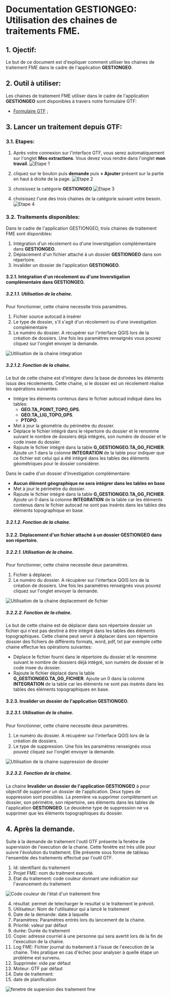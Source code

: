 # Documentation GESTIONGEO: Utilisation des chaines de traitements FME.

## 1. Ojectif:
Le but de ce document est d'expliquer comment utiliser les chaines de traitement FME dans le cadre de l'application __GESTIONGEO__.

## 2. Outil à utiliser:
Les chaines de traitement FME utiliser dans le cadre de l'application __GESTIONGEO__ sont disponibles à travers notre formulaire GTF:
- [Formulaire GTF](https://gtf.lillemetropole.fr/extraction/login) ;  

## 3. Lancer un traitement depuis GTF:

### 3.1. Etapes:
1. Après votre connexion sur l'interface GTF, vous serez automatiquement sur l'onglet __Mes extractions__. Vous devez vous rendre dans l'onglet __mon travail__.
![Etape 1](image/etape_1_acceuil_gtf.PNG)

2. cliquez sur le bouton puis __demande__ puis __+ Ajouter__ présent sur la partie en haut à droite de la page.
![Etape 2](image/etape_2_faire_une_demande_gtf.PNG)

3. choisissez la catégorie __GESTIONGEO__
![Etape 3](image/etape_3_choisir_la_categorie_gestiongeo.PNG)

4. choisissez l'une des trois chaines de la catégorie suivant votre besoin.
![Etape 4](image/etape_4_choisir_le_traitement_voulu.PNG)

### 3.2. Traitements disponibles:
Dans le cadre de l'application GESTIONGEO, trois chaines de traitement FME sont disponibles:

1. Intégration d'un récolement ou d'une Inverstigation complémentaire dans __GESTIONGEO__.
2. Déplacement d'un fichier attaché à un dossier __GESTIONGEO__ dans son répertoire.
3. Invalider un dossier de l'application __GESTIONGEO__.

#### 3.2.1. Intégration d'un récolement ou d'une Inverstigation complémentaire dans __GESTIONGEO__.

##### 3.2.1.1. Utilisation de la chaine.

Pour fonctionner, cette chaine necessite trois paramètres.
1. Fichier source autocad à insérer
2. Le type de dossier, s'il s'agit d'un récolement ou d'une investigation complémentaire
3. Le numéro du dossier. A récupérer sur l'interface QGIS lors de la création de dossiers.
Une fois les paramètres renseignés vous pouvez cliquez sur l'onglet envoyer la demande.

![Utilisation de la chaine integration](image/utilisation_de_le_chaine_fme_integration.PNG)

##### 3.2.1.2. Fonction de la chaine.

Le but de cette chaine est d'intégrer dans la base de données les éléments issus des récolements.
Cette chaine, si le dossier est un récolement réalise les opérations suivantes:

* Intégre les éléments contenus dans le fichier autocad indiqué dans les tables:
	* __GEO.TA_POINT_TOPO_GPS__.
	* __GEO.TA_LIG_TOPO_GPS__.
	* __PTOPO__.
* Met à jour la géométrie du périmètre du dossier.
* Déplace le fichier intégré dans le répertoire du dossier et le renomme suivant le nombre de dossiers déjà intégrés, son numéro de dossier et le code insee du dossier.
* Rajoute le fichier intégré dans la table __G_GESTIONGEO.TA_GG_FICHIER__. Ajoute un 1 dans la colonne __INTEGRATION__ de la table pour indiquer que ce fichier est celui qui a été intégré dans les tables des éléments géométriques pour le dossier considérer.

Dans le cadre d'un dossier d'Investigation complémentaire:
* __Aucun élément géographique ne sera intégrer dans les tables en base__
* Met à jour le périmètre du dossier.
* Rajoute le fichier intégré dans la table __G_GESTIONGEO.TA_GG_FICHIER__. Ajoute un 0 dans la colonne __INTEGRATION__ de la table car les éléments contenus dans le fichier autocad ne sont pas insérés dans les tables des éléments topographique en base.

##### 3.2.1.2. Fonction de la chaine.

#### 3.2.2. Déplacement d'un fichier attaché à un dossier __GESTIONGEO__ dans son répertoire.

##### 3.2.2.1. Utilisation de la chaine.

Pour fonctionner, cette chaine necessite deux paramètres.
1. Fichier à déplacer.
2. Le numéro du dossier. A récupérer sur l'interface QGIS lors de la création de dossiers.
Une fois les paramètres renseignés vous pouvez cliquez sur l'onglet envoyer la demande.

![Utilisation de la chaine deplacement de fichier](image/utilisation_de_le_chaine_fme_deplacement_fichier.PNG)

##### 3.2.2.2. Fonction de la chaine.

Le but de cette chaine est de déplacer dans son répertoire dossier un fichier qui n'est pas destiné à être intégré dans les tables des éléments topographiques. Cette chaine peut servir à déplacer dans son répertoire dossier des fichiers de différents formats, word, pdf, txt par exemple
cette chaine effectue les opérations suivantes:
* Déplace le fichier fourni dans le répertoire du dossier et le renomme suivant le nombre de dossiers déjà intégré, son numéro de dossier et le code insee du dossier.
* Rajoute le fichier déplacé dans la table __G_GESTIONGEO.TA_GG_FICHIER__. Ajoute un 0 dans la colonne __INTEGRATION__ de la table car les éléments ne sont pas insérés dans les tables des éléments topographiques en base.

#### 3.2.3. Invalider un dossier de l'application __GESTIONGEO__.

##### 3.2.3.1. Utilisation de la chaine.

Pour fonctionner, cette chaine necessite deux paramètres.
1. Le numéro du dossier. A récupérer sur l'interface QGIS lors de la création de dossiers.
2. Le type de suppression.
Une fois les paramètres renseignés vous pouvez cliquez sur l'onglet envoyer la demande.

![Utilisation de la chaine suppression de dossier](image/utilisation_de_le_chaine_fme_suppression_dossier.PNG)

##### 3.2.3.2. Fonction de la chaine.

La chaine __Invalider un dossier de l'application GESTIONGEO__ à pour objectif de supprimer un dossier de l'application. Deux types de suppression sont possibles. La première va supprimer complètement un dossier, son périmètre, son répertoire, ses éléments dans les tables de l'application __GESTIONGEO__. Le deuxième type de suppression ne va supprimer que les éléments topographiques du dossier. 

## 4. Après la demande.

Suite à la demande de traitement l'outil GTF présente la fenètre de supervision de l'execution de la chaine. Cette fenètre est très utile pour suivre l'évolution du traitement. Elle présente sous forme de tableau l'ensemble des traitements effectué par l'outil GTF.

1. Id: identifiant du traitement
2. Projet FME: nom du traitment executé.
3. Etat du traitement: code couleur donnant une indication sur l'avancement du traitement

![Code couleur de l'état d'un traitement fme](image/etat_projet_fme_code_couleur.PNG)

4. résultat: permet de telecharger le resultat si le traitement le prévoit.
5. Utilisateur: Nom de l'utilisateur qui a lancé le traitement
6. Date de la demande: date à laquelle
7. Paramètres: Paramètres entrés lors du lancement de la chaine.
8. Priorité: valeur par défaut
9. durée: Durée du traitement
10. Copie: adresse courriel à une personne qui sera avertit lors de la fin de l'execution de la chaine.
11. Log FME: Fichier journal du traitement à l'issue de l'execution de la chaine. Très pratique en cas d'échec pour analyser à quelle étape un problème est survenu.
12. Supprimée: vide par défaut
13. Moteur: GTF par défaut
14. Date de traitement:
15. date de planification

![fenetre de supersion des traitement fme](image/fenetre_supervision_traitement_fme.PNG)